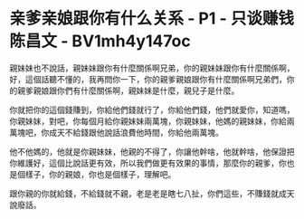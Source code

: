 # 亲爹亲娘跟你有什么关系 - P1 - 只谈赚钱陈昌文 - BV1mh4y147oc

親妹妹也不說話，親妹妹跟你有什麼關係啊兄弟，你的親妹妹跟你有什麼關係啊，好，這個話聽不懂的，我再問你一下，你的親爹親娘跟你有什麼關係啊兄弟們，你的親爹親娘跟你們有什麼關係啊，親妹妹是什麼，親兒子是什麼。

你就把你的這個錢賺到，你給他們錢就行了，你給他們錢，他們就愛你，知道嗎，你親妹妹，對吧，你每個月給你親妹妹兩萬塊，你親妹妹，他媽的親妹妹，你給兩萬塊吧，你成天不給錢跟他說話浪費他時間，你給他兩萬塊。

他不他媽的，他就是你親妹妹，他親的不得了，你讓他幹啥，他就幹啥，他保證把你維護好，這個比說話更有效，所以我們做更有效果的事情，那麼你的親爹，你也是個樣子，你的親娘，你也是個樣子，理解吧。

跟你親的你就給錢，不給錢就不親，老是老是瞎七八扯，你們這些，不賺錢就成天說廢話。